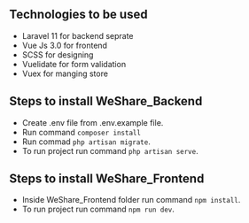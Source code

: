 ## Technologies to be used

- Laravel 11 for backend seprate
- Vue Js 3.0 for frontend
- SCSS for designing
- Vuelidate for form validation
- Vuex for manging store

## Steps to install WeShare_Backend

- Create .env file from .env.example file.
- Run command `composer install`
- Run commad `php artisan migrate`.
- To run project run command `php artisan serve`.

## Steps to install WeShare_Frontend

- Inside WeShare_Frontend folder run command `npm install`.
- To run project run command `npm run dev`.
